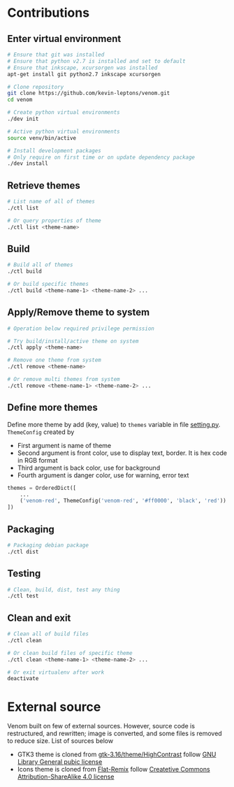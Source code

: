 # Contributions

## Enter virtual environment

```bash
# Ensure that git was installed
# Ensure that python v2.7 is installed and set to default
# Ensure that inkscape, xcursorgen was installed
apt-get install git python2.7 inkscape xcursorgen

# Clone repository
git clone https://github.com/kevin-leptons/venom.git
cd venom

# Create python virtual environments
./dev init

# Active python virtual environments
source venv/bin/active

# Install development packages
# Only require on first time or on update dependency package
./dev install
```

## Retrieve themes

```bash
# List name of all of themes
./ctl list

# Or query properties of theme
./ctl list <theme-name>
```

## Build

```bash
# Build all of themes
./ctl build

# Or build specific themes
./ctl build <theme-name-1> <theme-name-2> ...
```

## Apply/Remove theme to system

```bash
# Operation below required privilege permission

# Try build/install/active theme on system
./ctl apply <theme-name>

# Remove one theme from system
./ctl remove <theme-name>

# Or remove multi themes from system
./ctl remove <theme-name-1> <theme-name-2> ...
```

## Define more themes

Define more theme by add (key, value) to `themes` variable in file
[setting.py](../setting.py). `ThemeConfig` created by

- First argument is name of theme
- Second argument is front color, use to display text, border.
It is hex code in RGB format
- Third argument is back color, use for background
- Fourth argument is danger color, use for warning, error text

```python
themes = OrderedDict([
    ...
    ('venom-red', ThemeConfig('venom-red', '#ff0000', 'black', 'red'))
])
```

## Packaging

```bash
# Packaging debian package
./ctl dist
```

## Testing

```bash
# Clean, build, dist, test any thing
./ctl test
```

## Clean and exit

```bash
# Clean all of build files
./ctl clean

# Or clean build files of specific theme
./ctl clean <theme-name-1> <theme-name-2> ...

# Or exit virtualenv after work
deactivate
```

# External source

Venom built on few of external sources. However, source code is restructured,
and rewritten; image is converted, and some files is removed to reduce size.
List of sources below

- GTK3 theme is cloned from
[gtk-3.16/theme/HighContrast](https://github.com/GNOME/gtk/tree/gtk-3-16/gtk/theme/HighContrast)
follow [GNU Library General pubic license](https://www.gnu.org/licenses/old-licenses/lgpl-2.0.en.html)
- Icons theme is cloned from
[Flat-Remix](https://github.com/daniruiz/Flat-Remix)
follow [Createtive Commons Attribution-ShareAlike 4.0 license](https://creativecommons.org/licenses/by-sa/4.0/)
